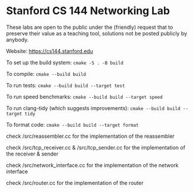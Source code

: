 Stanford CS 144 Networking Lab
==============================

These labs are open to the public under the (friendly) request that to
preserve their value as a teaching tool, solutions not be posted
publicly by anybody.

Website: https://cs144.stanford.edu

To set up the build system: `cmake -S . -B build`

To compile: `cmake --build build`

To run tests: `cmake --build build --target test`

To run speed benchmarks: `cmake --build build --target speed`

To run clang-tidy (which suggests improvements): `cmake --build build --target tidy`

To format code: `cmake --build build --target format`

check /src/reassembler.cc for the implementation of the reassembler

check /src/tcp_receiver.cc & /src/tcp_sender.cc for the implementation of the receiver & sender

check /src/network_interface.cc for the implementation of the network interface

check /src/router.cc for the implementation of the router

